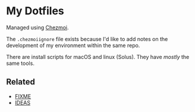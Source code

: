 # My Dotfiles

Managed using [Chezmoi](https://www.chezmoi.io/).

The `.chezmoiignore` file exists because I'd like to add notes on the development of my environment within the same repo.

There are install scripts for macOS and linux (Solus).
They have _mostly_ the same tools.

## Related
- [FIXME](./FIXME.md)
- [IDEAS](./IDEAS.md)
